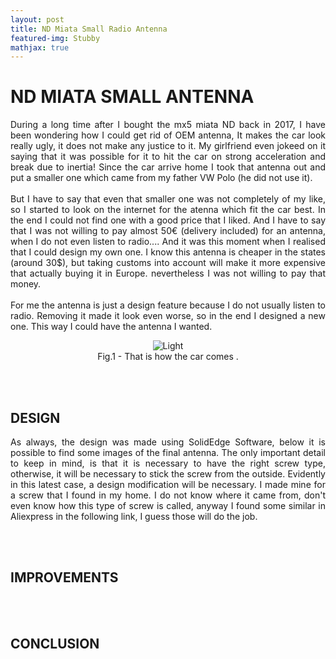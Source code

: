 ```yaml
---
layout: post
title: ND Miata Small Radio Antenna
featured-img: Stubby
mathjax: true
---
```


# ND MIATA SMALL ANTENNA
<p align="justify">
During a long time after I bought the mx5 miata ND back in 2017, I have been wondering how I could get rid of OEM antenna, It makes the car look really ugly, it does not make any justice to it. My girlfriend even jokeed on it saying that it was possible for it to hit the car on strong acceleration and break due to inertia!
Since the car arrive home I took that antenna out and put a smaller one which came from my father VW Polo (he did not use it).
<br/><br/>
But I have to say that even that smaller one was not completely of my like, so I started to look on the internet for the atenna which fit the car best. In the end I could not find one with a good price that I liked. And I have to say that I was not willing to pay almost 50€ (delivery included) for an antenna, when I do not even listen to radio.... And it was this moment when I realised that I could design my own one. I know this antenna is cheaper in the states (around 30$), but taking customs into account will make it more expensive that actually buying it in Europe. nevertheless I was not willing to pay that money.
<br/><br/>
For me the antenna is just a design feature because I do not usually listen to radio. Removing it made it look even worse, so in the end I designed a new one. This way I could have the antenna I wanted.
</p>

<figure>
    <div align = "center"><img src="https://images.unsplash.com/photo-1548880021-76c14b1f6602?ixlib=rb-1.2.1&ixid=eyJhcHBfaWQiOjEyMDd9&auto=format&fit=crop&w=1350&q=80" alt="Light" class="center">
    <figcaption>Fig.1 - That is how the car comes .</figcaption>
    </div>
</figure>
<br/><br/>

## DESIGN
<p align="justify">
As always, the design was made using SolidEdge Software, below it is possible to find some images of the final antenna. The only important detail to keep in mind, is that it is necessary to have the right screw type, otherwise, it will be necessary to stick the screw from the outside. Evidently in this latest case, a design modification will be necessary. I made mine for a screw that I found in my home. I do not know where it came from, don't even know how this type of screw is called, anyway I found some similar in Aliexpress in the following link, I guess those will do the job.
</p>
<br/><br/>

## IMPROVEMENTS
<br/><br/>

## CONCLUSION


